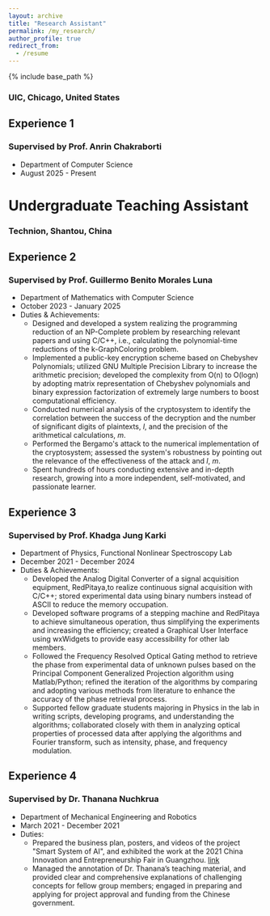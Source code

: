 ```yaml
---
layout: archive
title: "Research Assistant"
permalink: /my_research/
author_profile: true
redirect_from:
  - /resume
---
```


{% include base_path %}
### UIC, Chicago, United States
## Experience 1
### Supervised by Prof. Anrin Chakraborti
* Department of Computer Science
* August 2025 - Present


# Undergraduate Teaching Assistant
### Technion, Shantou, China
## Experience 2
### Supervised by Prof. Guillermo Benito Morales Luna
* Department of Mathematics with Computer Science
* October 2023 - January 2025
* Duties & Achievements:
  * Designed and developed a system realizing the programming reduction of an NP-Complete problem by researching relevant papers and using C/C++, i.e., calculating the polynomial-time reductions of the k-GraphColoring problem.
  * Implemented a public-key encryption scheme based on Chebyshev Polynomials; utilized GNU Multiple Precision Library to increase the arithmetic precision; developed the complexity from O(n) to O(logn) by adopting matrix representation of Chebyshev polynomials and binary expression factorization of extremely large numbers to boost computational efficiency.
  * Conducted numerical analysis of the cryptosystem to identify the correlation between the success of the decryption and the number of significant digits of plaintexts, *l*, and the precision of the arithmetical calculations, *m*.
  * Performed the Bergamo's attack to the numerical implementation of the cryptosystem; assessed the system's robustness by pointing out the relevance of the effectiveness of the attack and *l*, *m*.
  * Spent hundreds of hours conducting extensive and in-depth research, growing into a more independent, self-motivated, and passionate learner.

## Experience 3
### Supervised by Prof. Khadga Jung Karki
* Department of Physics, Functional Nonlinear Spectroscopy Lab
* December 2021 - December 2024
* Duties & Achievements:
  * Developed the Analog Digital Converter of a signal acquisition equipment, RedPitaya,to realize continuous signal acquisition with C/C++; stored experimental data using binary numbers instead of ASCII to reduce the memory occupation.
  * Developed software programs of a stepping machine and RedPitaya to achieve simultaneous operation, thus simplifying the experiments and increasing the efficiency; created a Graphical User Interface using wxWidgets to provide easy accessibility for other lab members.
  * Followed the Frequency Resolved Optical Gating method to retrieve the phase from experimental data of unknown pulses based on the Principal Component Generalized Projection algorithm using Matlab/Python; refined the iteration of the algorithms by comparing and adopting various methods from literature to enhance the accuracy of the phase retrieval process.
  * Supported fellow graduate students majoring in Physics in the lab in writing scripts, developing programs, and understanding the algorithms; collaborated closely with them in analyzing optical properties of processed data after applying the algorithms and Fourier transform, such as intensity, phase, and frequency modulation.

## Experience 4
### Supervised by Dr. Thanana Nuchkrua
* Department of Mechanical Engineering and Robotics
* March 2021 - December 2021
* Duties:
  * Prepared the business plan, posters, and videos of the project "Smart System of AI", and exhibited the work at the 2021 China Innovation and Entrepreneurship Fair in Guangzhou. [link](https://mp.weixin.qq.com/s/qPAsyiukv9PwSQHD7rgrsQ)
  * Managed the annotation of Dr. Thanana’s teaching material, and provided clear and comprehensive explanations of challenging concepts for fellow group members; engaged in preparing and applying for project approval and funding from the Chinese government.
